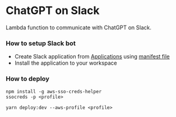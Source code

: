 # ChatGPT on Slack

Lambda function to communicate with ChatGPT on Slack.

### How to setup Slack bot

- Create Slack application from [Applications](https://api.slack.com/apps) using [manifest file](./slack-app-manifest.yaml)
- Install the application to your workspace

### How to deploy

```shell
npm install -g aws-sso-creds-helper
ssocreds -p <profile>
```

```shell
yarn deploy:dev --aws-profile <profile>
```
